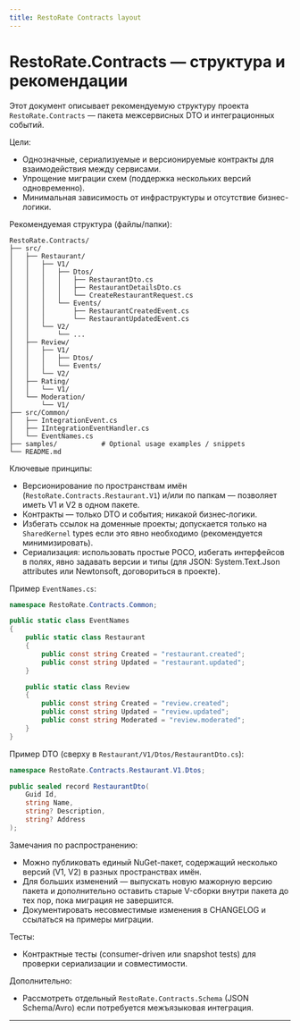 ```yaml
---
title: RestoRate Contracts layout
---
```


# RestoRate.Contracts — структура и рекомендации

Этот документ описывает рекомендуемую структуру проекта `RestoRate.Contracts` — пакета межсервисных DTO и интеграционных событий.

Цели:
- Однозначные, сериализуемые и версионируемые контракты для взаимодействия между сервисами.
- Упрощение миграции схем (поддержка нескольких версий одновременно).
- Минимальная зависимость от инфраструктуры и отсутствие бизнес-логики.

Рекомендуемая структура (файлы/папки):

```
RestoRate.Contracts/
├── src/
│   ├── Restaurant/
│   │   ├── V1/
│   │   │   ├── Dtos/
│   │   │   │   ├── RestaurantDto.cs
│   │   │   │   ├── RestaurantDetailsDto.cs
│   │   │   │   └── CreateRestaurantRequest.cs
│   │   │   └── Events/
│   │   │       ├── RestaurantCreatedEvent.cs
│   │   │       └── RestaurantUpdatedEvent.cs
│   │   └── V2/
│   │       └── ...
│   ├── Review/
│   │   ├── V1/
│   │   │   ├── Dtos/
│   │   │   └── Events/
│   │   └── V2/
│   ├── Rating/
│   │   └── V1/
│   └── Moderation/
│       └── V1/
├── src/Common/
│   ├── IntegrationEvent.cs
│   ├── IIntegrationEventHandler.cs
│   └── EventNames.cs
├── samples/           # Optional usage examples / snippets
└── README.md
```

Ключевые принципы:
- Версионирование по пространствам имён (`RestoRate.Contracts.Restaurant.V1`) и/или по папкам — позволяет иметь V1 и V2 в одном пакете.
- Контракты — только DTO и события; никакой бизнес‑логики.
- Избегать ссылок на доменные проекты; допускается только на `SharedKernel` types если это явно необходимо (рекомендуется минимизировать).
- Сериализация: использовать простые POCO, избегать интерфейсов в полях, явно задавать версии и типы (для JSON: System.Text.Json attributes или Newtonsoft, договориться в проекте).

Пример `EventNames.cs`:

```csharp
namespace RestoRate.Contracts.Common;

public static class EventNames
{
    public static class Restaurant
    {
        public const string Created = "restaurant.created";
        public const string Updated = "restaurant.updated";
    }

    public static class Review
    {
        public const string Created = "review.created";
        public const string Updated = "review.updated";
        public const string Moderated = "review.moderated";
    }
}
```

Пример DTO (сверху в `Restaurant/V1/Dtos/RestaurantDto.cs`):

```csharp
namespace RestoRate.Contracts.Restaurant.V1.Dtos;

public sealed record RestaurantDto(
    Guid Id,
    string Name,
    string? Description,
    string? Address
);
```

Замечания по распространению:
- Можно публиковать единый NuGet-пакет, содержащий несколько версий (V1, V2) в разных пространствах имён.
- Для больших изменений — выпускать новую мажорную версию пакета и дополнительно оставить старые V-сборки внутри пакета до тех пор, пока миграция не завершится.
- Документировать несовместимые изменения в CHANGELOG и ссылаться на примеры миграции.

Тесты:
- Контрактные тесты (consumer-driven или snapshot tests) для проверки сериализации и совместимости.

Дополнительно:
- Рассмотреть отдельный `RestoRate.Contracts.Schema` (JSON Schema/Avro) если потребуется межъязыковая интеграция.

---
